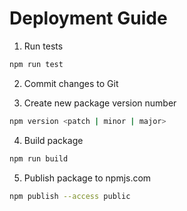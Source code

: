 # Deployment Guide

1. Run tests

```bash
npm run test
```

2. Commit changes to Git

3. Create new package version number

```bash
npm version <patch | minor | major>
```

4. Build package

```bash
npm run build
```

5. Publish package to npmjs.com

```bash
npm publish --access public
```
